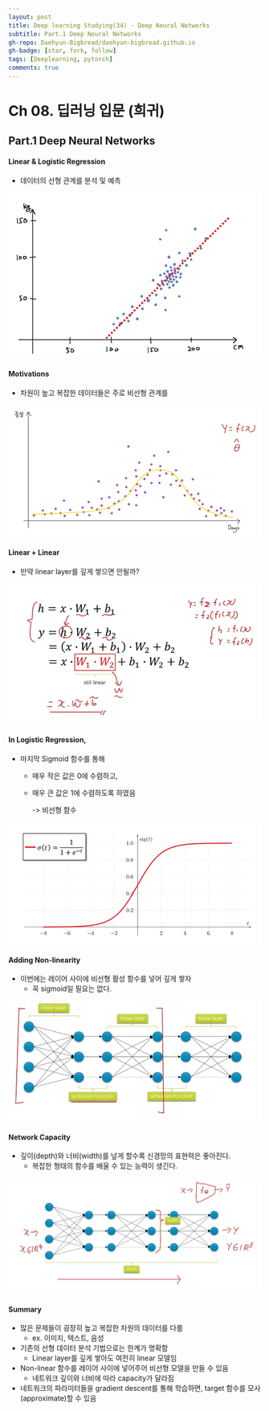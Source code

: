 ```yaml
---
layout: post
title: Deep learning Studying(34) - Deep Neural Networks
subtitle: Part.1 Deep Neural Networks
gh-repo: Daehyun-Bigbread/daehyun-bigbread.github.io
gh-badge: [star, fork, follow]
tags: [Deeplearning, pytorch]
comments: true
---
```


# Ch 08. 딥러닝 입문 (희귀)

## Part.1  Deep Neural Networks

#### Linear & Logistic Regression

* 데이터의 선형 관계를 분석 및 예측

![20210721_222556](../../assets/img/20210721_222556.png)



#### Motivations

* 차원이 높고 복잡한 데이터들은 주로 비선형 관계를 

![20210721_222611](../../assets/img/20210721_222611.png)



#### Linear + Linear

* 만약 linear layer를 깊게 쌓으면 안될까?

![20210721_222623](../../assets/img/20210721_222623.png)



#### In Logistic Regression,

* 마지막 Sigmoid 함수를 통해

  * 매우 작은 값은 0에 수렴하고,

  * 매우 큰 값은 1에 수렴하도록 하였음 

    -> 비선형 함수

![20210721_222638](../../assets/img/20210721_222638.png)

#### Adding Non-linearity 

* 이번에는 레이어 사이에 비선형 활성 함수를 넣어 깊게 쌓자
  * 꼭 sigmoid일 필요는 없다.

![20210721_222652](../../assets/img/20210721_222652.png)

#### Network Capacity

* 깊이(depth)와 너비(width)를 넢게 할수록 신경망의 표현력은 좋아진다.
  * 복잡한 형태의 함수를 배울 수 있는 능력이 생긴다.

![20210721_222718](../../assets/img/20210721_222718.png)



#### Summary

* 많은 문제들이 굉장히 높고 복잡한 차원의 데이터를 다룸
  * ex. 이미지, 텍스트, 음성
* 기존의 선형 데이터 분석 기법으로는 한계가 명확함
  * Linear layer를 깊게 쌓아도 여전히 linear 모델임
* Non-linear 함수를 레이어 사이에 넣어주어 비선형 모델을 만들 수 있음
  * 네트워크 깊이와 너비에 따라 capacity가 달라짐
* 네트워크의 파라미터들을 gradient descent를 통해 학습하면, target 함수를 모사 (approximate)할 수 있음
